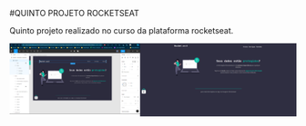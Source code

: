 #QUINTO PROJETO ROCKETSEAT

Quinto projeto realizado no curso da plataforma rocketseat.

![figmaxresultado](/assets/ProjetoPronto.png)
